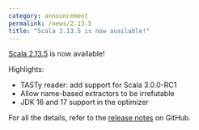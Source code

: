 ```yaml
---
category: announcement
permalink: /news/2.13.5
title: "Scala 2.13.5 is now available!"
---
```

[Scala 2.13.5](https://github.com/scala/scala/releases/tag/v2.13.5) is now available!

Highlights:

* TASTy reader: add support for Scala 3.0.0-RC1
* Allow name-based extractors to be irrefutable
* JDK 16 and 17 support in the optimizer

For all the details, refer to the [release notes](https://github.com/scala/scala/releases/tag/v2.13.5) on GitHub.
